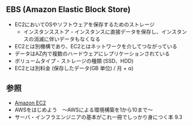 ## EBS (Amazon Elastic Block Store)
- EC2においてOSやソフトウェアを保存するためのストレージ
  - インスタンスストア - インスタンスに直接データを保存し、インスタンスの消滅に伴いデータもなくなる
- EC2とは別機構であり、EC2とはネットワークを介してつながっている
- データはAZ内で複数のハードウェアにレプリケーションされている
- ボリュームタイプ - ストレージの種類 (SSD、HDD)
- EC2とは別料金 (保存したデータ(GB 単位) / 月 + α)

## 参照
- [Amazon EC2](https://aws.amazon.com/jp/ec2/?nc2=h_ql_prod_fs_ec2)
- AWSをはじめよう　～AWSによる環境構築を1から10まで～
- サーバ・インフラエンジニアの基本がこれ一冊でしっかり身につく本 9.3
